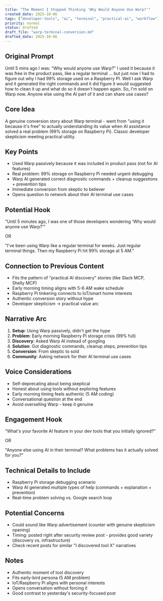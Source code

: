 ```yaml
---
title: "The Moment I Stopped Thinking 'Why Would Anyone Use Warp?'"
created_date: 2025-10-06
tags: ["developer-tools", "ai", "terminal", "practical-ai", "workflow"]
priority: normal
status: drafted
draft_file: "warp-terminal-conversion.md"
drafted_date: 2025-10-06
---
```


## Original Prompt
Until 5 mins ago I was: "Why would anyone use Warp?" I used it because it was free in the product pass, like a regular terminal ... but just now I had to figure out why I had 99% storage used on a Raspberry PI. Well I ask Warp and it generated the right commands and it did figure it would suggested how to clean it up and what do so it doesn't happen again. So, I'm sold on Warp now. Anyone else using the AI part of it and can share use cases?

## Core Idea
A genuine conversion story about Warp terminal - went from "using it because it's free" to actually understanding its value when AI assistance solved a real problem (99% storage on Raspberry Pi). Classic developer skepticism meeting practical utility.

## Key Points
- Used Warp passively because it was included in product pass (not for AI features)
- Real problem: 99% storage on Raspberry Pi needed urgent debugging
- Warp AI generated correct diagnostic commands + cleanup suggestions + prevention tips
- Immediate conversion from skeptic to believer
- Opens question to network about their AI terminal use cases

## Potential Hook
"Until 5 minutes ago, I was one of those developers wondering 'Why would anyone use Warp?'"

OR

"I've been using Warp like a regular terminal for weeks. Just regular terminal things. Then my Raspberry Pi hit 99% storage at 5 AM."

## Connection to Previous Content
- Fits the pattern of "practical AI discovery" stories (like Slack MCP, Shelly MCP)
- Early morning timing aligns with 5-6 AM wake schedule
- Raspberry Pi tinkering connects to IoT/smart home interests
- Authentic conversion story without hype
- Developer skepticism → practical value arc

## Narrative Arc
1. **Setup**: Using Warp passively, didn't get the hype
2. **Problem**: Early morning Raspberry Pi storage crisis (99% full)
3. **Discovery**: Asked Warp AI instead of googling
4. **Solution**: Got diagnostic commands, cleanup steps, prevention tips
5. **Conversion**: From skeptic to sold
6. **Community**: Asking network for their AI terminal use cases

## Voice Considerations
- Self-deprecating about being skeptical
- Honest about using tools without exploring features
- Early morning timing feels authentic (5 AM coding)
- Conversational question at the end
- Avoid overselling Warp - keep it genuine

## Engagement Hook
"What's your favorite AI feature in your dev tools that you initially ignored?"

OR

"Anyone else using AI in their terminal? What problems has it actually solved for you?"

## Technical Details to Include
- Raspberry Pi storage debugging scenario
- Warp AI generated multiple types of help (commands + explanation + prevention)
- Real-time problem solving vs. Google search loop

## Potential Concerns
- Could sound like Warp advertisement (counter with genuine skepticism opening)
- Timing: posted right after security review post - provides good variety (discovery vs. infrastructure)
- Check recent posts for similar "I discovered tool X" narratives

## Notes
- Authentic moment of tool discovery
- Fits early-bird persona (5 AM problem)
- IoT/Raspberry Pi aligns with personal interests
- Opens conversation without forcing it
- Good contrast to yesterday's security-focused post
